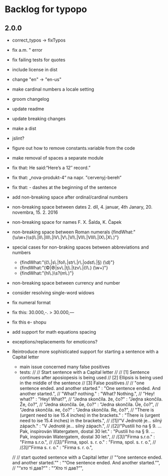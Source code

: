 # Backlog for typopo

## 2.0.0
* correct_typos → fixTypos
* fix a.m. " error
* fix failing tests for quotes
* include license in dist
* change "en" → "en-us"
* make cardinal numbers a locale setting
* groom changelog
* update readme
* update breaking changes
* make a dist

* jslint?


* figure out how to remove constants.variable from the code
* make removal of spaces a separate module


* fix that: He said:“Here’s a 12″ record.”
* fix that: „nova-produkt-4“ na napr. "cervenyj-bereh“
* fix that: - dashes at the beginning of the sentence


* add non-breaking space after ordinal/cardinal numbers
* non-breaking space between dates 2. díl, 4. januar, 4th Janary, 20. novembra, 15. 2. 2016
* non-breaking space for names F. X. Šalda, K. Čapek
* non-breaking space between Roman numerals {findWhat:"(\\u\\w+)\\s(I\\.|II\\.|III\\.|IV\\.|V\\.|VI\\.|VII\\.|VIII\\.|IX\\.|X\\.)"}

* special cases for non-braking spaces between abbreviations and numbers
	* {findWhat:"(č\\.|s\\.|fol\\.|str\\.|r\\.|odst\\.|§) (\\d)"}
	* {findWhat:"(©|℗|sv\\.|tj\\.|tzv\\.|čl\\.) (\\w+)"}
	* {findWhat:"(hl\\.)\\s?(m\\.)"}

* non-breaking space between currency and number

* consider resolving single-word widows

* fix numeral format
* fix this:  30.000,-. > 30.000,—
* fix this e- shopu



* add support for math equations spacing
* exceptions/replacements for emoticons?

* Reintroduce more sophisticated support for starting a sentence with a Capital letter
	* main issue concerned many false positives
	* tests:
	//
	// 		Start sentence with a Capital letter
	//
	// 		[1] Sentence continues after aposiopesis is being used
	// 		[2] Ellipsis is being used in the middle of the sentence
	// 		[3] False positives
	//
	// "one sentence ended. and another started." : "One sentence ended. And another started.",
	// "What? nothing." : "What? Nothing.",
	// "Hey! what?" : "Hey! What?",
	// "Jedna skončila. že, čo?" : "Jedna skončila. Že, čo?",
	// "Jedna skončila. ůe, čo?" : "Jedna skončila. Ůe, čo?",
	// "Jedna skončila. яe, čo?" : "Jedna skončila. Яe, čo?",
	// "There is (urgent need to ise 15.4 inches) in the brackets." : "There is (urgent need to ise 15.4 inches) in the brackets.",
	// /*[1]*/"V Jednotě je… silný zápach." : "V Jednotě je… silný zápach.",
	// /*[2]*/"Pustili ho na § 9. … Pak, inspirován Watergatem, dostal 30 let." : "Pustili ho na § 9. … Pak, inspirován Watergatem, dostal 30 let.",
	// /*[3]*/"Firma s.r.o." : "Firma s.r.o.",
	// /*[3]*/"Firma, spol. s. r. o." : "Firma, spol. s. r. o.",
	// /*[3]*/"Firma s. r. o." : "Firma s. r. o.",

	// // start quoted sentence with a Capital letter
	// "“one sentence ended. and another started.”" : "“One sentence ended. And another started.”",
	// "“хто ті дав?”" : "“Хто ті дав?”",
